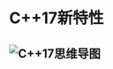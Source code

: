 ## <h1 id="cpp_17">C++17新特性</h1>

![C++17思维导图](https://www.0voice.com/uiwebsite/cpp_new_features/C++17_new_features.png)
-----------
